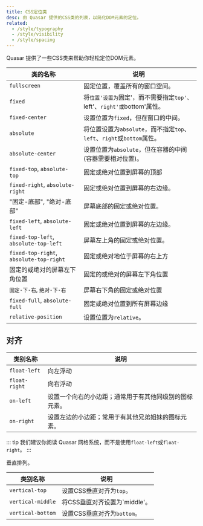```yaml
---
title: CSS定位类
desc: 由 Quasar 提供的CSS类的列表，以简化DOM元素的定位。
related:
  - /style/typography
  - /style/visibility
  - /style/spacing
---
```

 Quasar 提供了一些CSS类来帮助你轻松定位DOM元素。

| 类的名称 | 说明 |
| --- | --- |
| `fullscreen` | 固定位置，覆盖所有的窗口空间。
| `fixed` | 将`位置'设置为`固定'，而不需要指定`top'、`left'、`right'或`bottom'属性。
| `fixed-center` | 设置位置为`fixed`，但在窗口的中间。|
| `absolute` | 将位置设置为`absolute`，而不指定`top`、`left`、`right`或`bottom`属性。
| `absolute-center` | 设置位置为`absolute`，但在容器的中间(容器需要相对位置)。|
| `fixed-top`, `absolute-top` | 固定或绝对位置到屏幕的顶部 |
| `fixed-right`, `absolute-right` | 固定或绝对位置到屏幕的右边缘。
| "固定-底部", "绝对-底部" | 屏幕底部的固定或绝对位置。
| `fixed-left`, `absolute-left` | 固定或绝对位置到屏幕的左边缘。
| `fixed-top-left`, `absolute-top-left` | 屏幕左上角的固定或绝对位置。
| `fixed-top-right`, `absolute-top-right` | 固定或绝对地位于屏幕的右上方
| 固定的或绝对的屏幕左下角位置 | 固定的或绝对的屏幕左下角位置
| `固定-下-右`, `绝对-下-右` | 屏幕右下角的固定或绝对位置
| `fixed-full`, `absolute-full` | 固定或绝对位置到所有屏幕边缘
| `relative-position` | 设置位置为`relative`。

## 对齐
| 类别名称 | 说明 |
| --- | --- |
| `float-left` | 向左浮动 |
| `float-right` | 向右浮动
| `on-left` | 设置一个向右的小边距；通常用于有其他同级别的图标元素。
| `on-right` | 设置左边的小边距；常用于有其他兄弟姐妹的图标元素。

::: tip
我们建议你阅读 Quasar 网格系统，而不是使用`float-left`或`float-right`。
:::

垂直排列。

| 类别名称 | 说明 |
| --- | --- |
| `vertical-top` | 设置CSS垂直对齐为`top`。
| `vertical-middle` | 将CSS垂直对齐设置为`middle'。
| `vertical-bottom` | 设置CSS垂直对齐为`bottom`。
